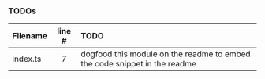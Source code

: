 ### TODOs
| Filename | line # | TODO
|:------|:------:|:------
| index.ts | 7 | dogfood this module on the readme to embed the code snippet in the readme